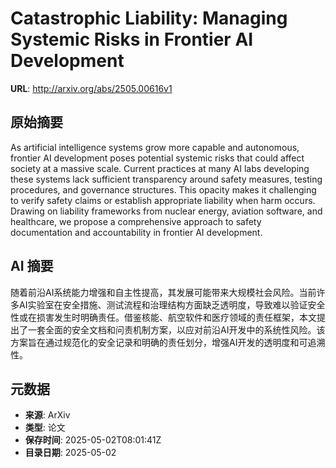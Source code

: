 # Catastrophic Liability: Managing Systemic Risks in Frontier AI Development

**URL**: http://arxiv.org/abs/2505.00616v1

## 原始摘要

As artificial intelligence systems grow more capable and autonomous, frontier
AI development poses potential systemic risks that could affect society at a
massive scale. Current practices at many AI labs developing these systems lack
sufficient transparency around safety measures, testing procedures, and
governance structures. This opacity makes it challenging to verify safety
claims or establish appropriate liability when harm occurs. Drawing on
liability frameworks from nuclear energy, aviation software, and healthcare, we
propose a comprehensive approach to safety documentation and accountability in
frontier AI development.


## AI 摘要

随着前沿AI系统能力增强和自主性提高，其发展可能带来大规模社会风险。当前许多AI实验室在安全措施、测试流程和治理结构方面缺乏透明度，导致难以验证安全性或在损害发生时明确责任。借鉴核能、航空软件和医疗领域的责任框架，本文提出了一套全面的安全文档和问责机制方案，以应对前沿AI开发中的系统性风险。该方案旨在通过规范化的安全记录和明确的责任划分，增强AI开发的透明度和可追溯性。

## 元数据

- **来源**: ArXiv
- **类型**: 论文
- **保存时间**: 2025-05-02T08:01:41Z
- **目录日期**: 2025-05-02
